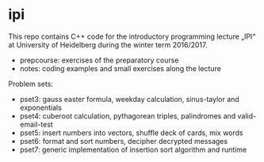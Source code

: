 # ipi

This repo contains C++ code for the introductory programming lecture „IPI“ at University of Heidelberg during the winter term 2016/2017.

- prepcourse: exercises of the preparatory course
- notes: coding examples and small exercises along the lecture

Problem sets: 
- pset3: gauss easter formula, weekday calculation, sinus-taylor and exponentials
- pset4: cuberoot calculation, pythagorean triples, palindromes and valid-email-test
- pset5: insert numbers into vectors, shuffle deck of cards, mix words
- pset6: format and sort numbers, decipher decrypted messages
- pset7: generic implementation of insertion sort algorithm and runtime
